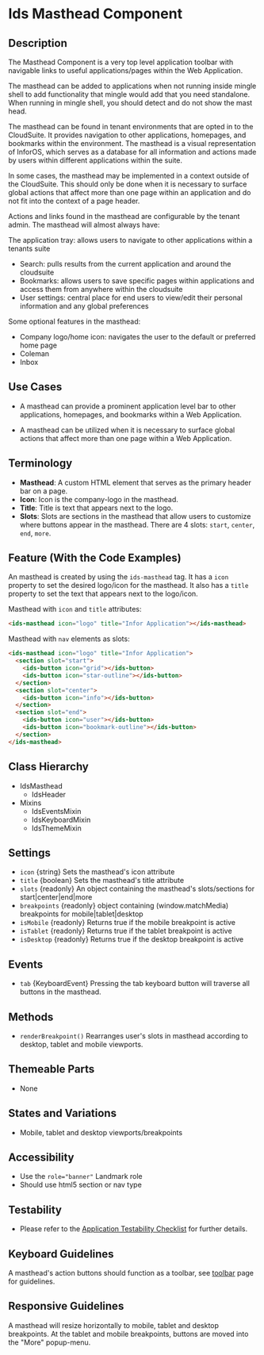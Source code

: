 # Ids Masthead Component

## Description

The Masthead Component is a very top level application toolbar with navigable links to useful applications/pages within the Web Application.

The masthead can be added to applications when not running inside mingle shell to add functionality that mingle would add that you need standalone. When running in mingle shell, you should detect and do not show the mast head.

The masthead can be found in tenant environments that are opted in to the CloudSuite. It provides navigation to other applications, homepages, and bookmarks within the environment. The masthead is a visual representation of InforOS, which serves as a database for all information and actions made by users within different applications within the suite.

In some cases, the masthead may be implemented in a context outside of the CloudSuite. This should only be done when it is necessary to surface global actions that affect more than one page within an application and do not fit into the context of a page header.

Actions and links found in the masthead are configurable by the tenant admin. The masthead will almost always have:

The application tray: allows users to navigate to other applications within a tenants suite
* Search: pulls results from the current application and around the cloudsuite
* Bookmarks: allows users to save specific pages within applications and access them from anywhere within the cloudsuite
* User settings: central place for end users to view/edit their personal information and any global preferences

Some optional features in the masthead:
* Company logo/home icon: navigates the user to the default or preferred home page
* Coleman
* Inbox

## Use Cases

* A masthead can provide a prominent application level bar to other applications, homepages, and bookmarks within a Web Application.

* A masthead can be utilized when it is necessary to surface global actions that affect more than one page within a Web Application.

## Terminology

- **Masthead**: A custom HTML element that serves as the primary header bar on a page.
- **Icon**: Icon is the company-logo in the masthead.
- **Title**: Title is text that appears next to the logo.
- **Slots**: Slots are sections in the masthead that allow users to customize where buttons appear in the masthead. There are 4 slots: `start`, `center`, `end`, `more`.

## Feature (With the Code Examples)

An masthead is created by using the `ids-masthead` tag. It has a `icon` property to set the desired logo/icon for the masthead.  It also has a `title` property to set the text that appears next to the logo/icon.

Masthead with `icon` and `title` attributes:

```html
<ids-masthead icon="logo" title="Infor Application"></ids-masthead>
```

Masthead with `nav` elements as slots:

```html
<ids-masthead icon="logo" title="Infor Application">
  <section slot="start">
    <ids-button icon="grid"></ids-button>
    <ids-button icon="star-outline"></ids-button>
  </section>
  <section slot="center">
    <ids-button icon="info"></ids-button>
  </section>
  <section slot="end">
    <ids-button icon="user"></ids-button>
    <ids-button icon="bookmark-outline"></ids-button>
  </section>
</ids-masthead>
```

## Class Hierarchy

- IdsMasthead
  - IdsHeader
- Mixins
  - IdsEventsMixin
  - IdsKeyboardMixin
  - IdsThemeMixin

## Settings

- `icon` {string} Sets the masthead's icon attribute
- `title` {boolean} Sets the masthead's title attribute
- `slots` {readonly} An object containing the masthead's slots/sections for start|center|end|more
- `breakpoints` {readonly}  object containing (window.matchMedia) breakpoints for mobile|tablet|desktop
- `isMobile` {readonly} Returns true if the mobile breakpoint is active
- `isTablet` {readonly} Returns true if the tablet breakpoint is active
- `isDesktop` {readonly} Returns true if the desktop breakpoint is active

## Events

- `tab` {KeyboardEvent} Pressing the tab keyboard button will traverse all buttons in the masthead.

## Methods

- `renderBreakpoint()` Rearranges user's slots in masthead according to desktop, tablet and mobile viewports.

## Themeable Parts

- None

## States and Variations

- Mobile, tablet and desktop viewports/breakpoints

## Accessibility

- Use the `role="banner"` Landmark role
- Should use html5 section or nav type

## Testability

- Please refer to the [Application Testability Checklist](https://design.infor.com/resources/application-testability-checklist) for further details.

## Keyboard Guidelines

A masthead's action buttons should function as a toolbar, see [toolbar](../ids-toolbar/README.md) page for guidelines.

## Responsive Guidelines

A masthead will resize horizontally to mobile, tablet and desktop breakpoints. At the tablet and mobile breakpoints, buttons are moved into the "More" popup-menu.
